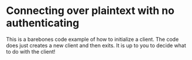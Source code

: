 Connecting over plaintext with no authenticating
===

This is a barebones code example of how to initialize a client. The code does
just creates a new client and then exits. It is up to you to decide what to do
with the client!
